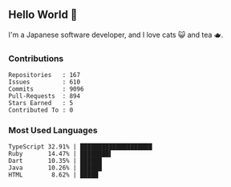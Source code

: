 ## Hello World 👋

I'm a Japanese software developer, and I love cats 😺 and tea 🫖.

### Contributions

    Repositories   : 167
    Issues         : 610
    Commits        : 9096
    Pull-Requests  : 894
    Stars Earned   : 5
    Contributed To : 0

### Most Used Languages

    TypeScript 32.91% | ████████████████████
    Ruby       14.47% | ████████▌
    Dart       10.35% | ██████
    Java       10.26% | ██████
    HTML        8.62% | █████
